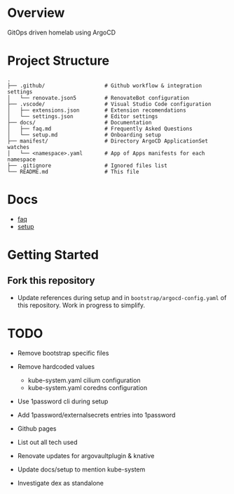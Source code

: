 # Overview

GitOps driven homelab using ArgoCD

# Project Structure

```
.
├── .github/                   # Github workflow & integration settings
│   └── renovate.json5         # RenovateBot configuration
├── .vscode/                   # Visual Studio Code configuration
│   ├── extensions.json        # Extension recomendations
│   └── settings.json          # Editor settings
├── docs/                      # Documentation
│   ├── faq.md                 # Frequently Asked Questions
│   └── setup.md               # Onboarding setup
├── manifest/                  # Directory ArgoCD ApplicationSet watches
│   └── <namespace>.yaml       # App of Apps manifests for each namespace
├── .gitignore                 # Ignored files list
└── README.md                  # This file
```



# Docs
* [faq](docs/faq.md)
* [setup](docs/setup.md)

# Getting Started

## Fork this repository
- Update references during setup and in `bootstrap/argocd-config.yaml` of this repository.  Work in progress to simplify.

# TODO
* Remove bootstrap specific files
* Remove hardcoded values
  * kube-system.yaml cilium configuration
  * kube-system.yaml coredns configuration
* Use 1password cli during setup
* Add 1password/externalsecrets entries into 1password

* Github pages
* List out all tech used
* Renovate updates for argovaultplugin & knative
* Update docs/setup to mention kube-system
* Investigate dex as standalone